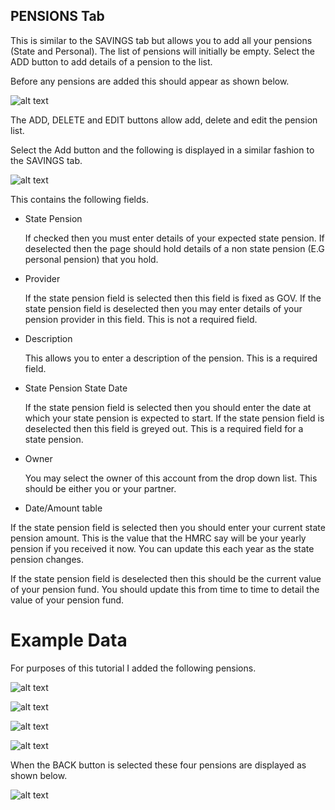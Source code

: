 ## PENSIONS Tab
This is similar to the SAVINGS tab but allows you to add all your pensions (State and Personal). The list of pensions will initially be empty. Select the ADD button to add details of a pension to the list.

Before any pensions are added this should appear as shown below.

![alt text](images/pensions_tab_empty.png "Empty savings tab")

The ADD, DELETE and EDIT buttons allow add, delete and edit the pension list.


Select the Add button and the following is displayed in a similar fashion to the SAVINGS tab.

![alt text](images/add_pension.png "Add Pension")


This contains the following fields.

- State Pension

  If checked then you must enter details of your expected state pension. If deselected then the page should hold details of a non state pension (E.G personal pension) that you hold.

- Provider

  If the state pension field is selected then this field is fixed as GOV. If the state pension field is deselected then you may enter details of your pension provider in this field. This is not a required field.

- Description

  This allows you to enter a description of the pension. This is a required field.

- State Pension State Date

  If the state pension field is selected then you should enter the date at which your state pension is expected to start. If the state pension field is deselected then this field is greyed out. This is a required field for a state pension.

- Owner

  You may select the owner of this account from the drop down list. This should be either you or your partner.

- Date/Amount table

If the state pension field is selected then you should enter your current state pension amount. This is the value that the HMRC say will be your yearly pension if you received it now. You can update this each year as the state pension changes.

If the state pension field is deselected then this should be the current value of your pension fund. You should update this from time to time to detail the value of your pension fund.

# Example Data

For purposes of this tutorial I added the following pensions.

![alt text](images/pension_example_1.png "Example Pension 1")

![alt text](images/pension_example_2.png "Example Pension 2")

![alt text](images/pension_example_3.png "Example Pension 3")

![alt text](images/pension_example_4.png "Example Pension 4")

When the BACK button is selected these four pensions are displayed as shown below.

![alt text](images/example_pensions.png "Example Pensions")